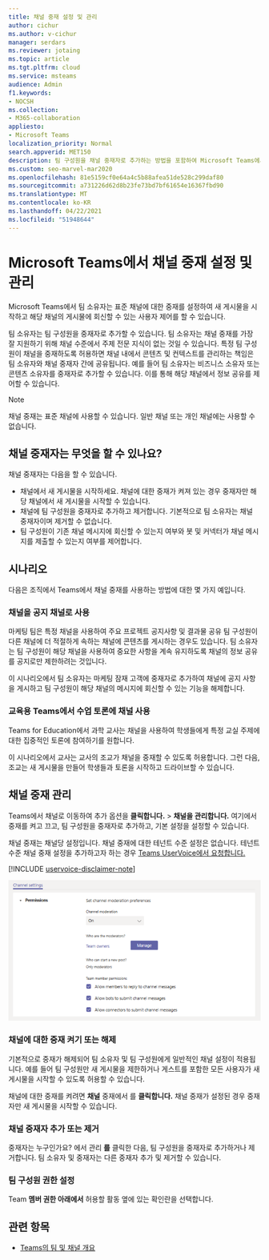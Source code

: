 ```yaml
---
title: 채널 중재 설정 및 관리
author: cichur
ms.author: v-cichur
manager: serdars
ms.reviewer: jotaing
ms.topic: article
ms.tgt.pltfrm: cloud
ms.service: msteams
audience: Admin
f1.keywords:
- NOCSH
ms.collection:
- M365-collaboration
appliesto:
- Microsoft Teams
localization_priority: Normal
search.appverid: MET150
description: 팀 구성원을 채널 중재자로 추가하는 방법을 포함하여 Microsoft Teams에서 중재를 위해 채널을 설정하는 방법에 대해 자세히 알아보습니다.
ms.custom: seo-marvel-mar2020
ms.openlocfilehash: 81e5159cf0e64a4c5b88afea51de528c299daf80
ms.sourcegitcommit: a731226d62d8b23fe73bd7bf61654e16367fbd90
ms.translationtype: MT
ms.contentlocale: ko-KR
ms.lasthandoff: 04/22/2021
ms.locfileid: "51948644"
---
```

# <a name="set-up-and-manage-channel-moderation-in-microsoft-teams"></a>Microsoft Teams에서 채널 중재 설정 및 관리

Microsoft Teams에서 팀 소유자는 표준 채널에 대한 중재를 설정하여 새 게시물을 시작하고 해당 채널의 게시물에 회신할 수 있는 사용자 제어를 할 수 있습니다.

팀 소유자는 팀 구성원을 중재자로 추가할 수 있습니다. 팀 소유자는 채널 중재를 가장 잘 지원하기 위해 채널 수준에서 주제 전문 지식이 없는 것일 수 있습니다. 특정 팀 구성원이 채널을 중재하도록 허용하면 채널 내에서 콘텐츠 및 컨텍스트를 관리하는 책임은 팀 소유자와 채널 중재자 간에 공유됩니다. 예를 들어 팀 소유자는 비즈니스 소유자 또는 콘텐츠 소유자를 중재자로 추가할 수 있습니다. 이를 통해 해당 채널에서 정보 공유를 제어할 수 있습니다.

> [!NOTE]
> 채널 중재는 표준 채널에 사용할 수 있습니다. 일반 채널 또는 개인 채널에는 사용할 수 없습니다.

## <a name="what-can-a-channel-moderator-do"></a>채널 중재자는 무엇을 할 수 있나요?

채널 중재자는 다음을 할 수 있습니다.

- 채널에서 새 게시물을 시작하세요. 채널에 대한 중재가 켜져 있는 경우 중재자만 해당 채널에서 새 게시물을 시작할 수 있습니다.
- 채널에 팀 구성원을 중재자로 추가하고 제거합니다. 기본적으로 팀 소유자는 채널 중재자이며 제거할 수 없습니다.
- 팀 구성원이 기존 채널 메시지에 회신할 수 있는지 여부와 봇 및 커넥터가 채널 메시지를 제출할 수 있는지 여부를 제어합니다.

## <a name="scenarios"></a>시나리오

다음은 조직에서 Teams에서 채널 중재를 사용하는 방법에 대한 몇 가지 예입니다.

### <a name="use-a-channel-as-an-announcement-channel"></a>채널을 공지 채널로 사용

마케팅 팀은 특정 채널을 사용하여 주요 프로젝트 공지사항 및 결과물 공유 팀 구성원이 다른 채널에 더 적절하게 속하는 채널에 콘텐츠를 게시하는 경우도 있습니다. 팀 소유자는 팀 구성원이 해당 채널을 사용하여 중요한 사항을 계속 유지하도록 채널의 정보 공유를 공지로만 제한하려는 것입니다.

이 시나리오에서 팀 소유자는 마케팅 잠재 고객에 중재자로 추가하여 채널에 공지 사항을 게시하고 팀 구성원이 해당 채널의 메시지에 회신할 수 있는 기능을 해제합니다.

### <a name="use-a-channel-for-class-discussions-in-teams-for-education"></a>교육용 Teams에서 수업 토론에 채널 사용

Teams for Education에서 과학 교사는 채널을 사용하여 학생들에게 특정 교실 주제에 대한 집중적인 토론에 참여하기를 원합니다.

이 시나리오에서 교사는 교사의 조교가 채널을 중재할 수 있도록 허용합니다. 그런 다음, 조교는 새 게시물을 만들어 학생들과 토론을 시작하고 드라이브할 수 있습니다.

## <a name="manage-channel-moderation"></a>채널 중재 관리

Teams에서 채널로 이동하여 추가 옵션을 **클릭합니다.**  >  **채널을 관리합니다.** 여기에서 중재를 켜고 끄고, 팀 구성원을 중재자로 추가하고, 기본 설정을 설정할 수 있습니다.

채널 중재는 채널당 설정입니다. 채널 중재에 대한 테넌트 수준 설정은 없습니다. 테넌트 수준 채널 중재 설정을 추가하고자 하는 경우 [Teams UserVoice에서 요청합니다.](https://microsoftteams.uservoice.com/)

[!INCLUDE [uservoice-disclaimer-note](includes/uservoice-disclaimer-note.md)]

![채널-중재-팀 관리에 대한 기본 설정](media/manage-channel-moderation-in-teams-preferences.png)

### <a name="turn-on-or-turn-off-moderation-for-a-channel"></a>채널에 대한 중재 켜기 또는 해제

기본적으로 중재가 해제되어 팀 소유자 및 팀 구성원에게 일반적인 채널 설정이 적용됩니다. 예를 들어 팀 구성원만 새 게시물을 제한하거나 게스트를 포함한 모든 사용자가 새 게시물을 시작할 수 있도록 허용할 수 있습니다.

채널에 대한 중재를 켜려면 **채널** 중재에서 를 **클릭합니다.** 채널 중재가 설정된 경우 중재자만 새 게시물을 시작할 수 있습니다. 

### <a name="add-or-remove-channel-moderators"></a>채널 중재자 추가 또는 제거

중재자는 누구인가요? 에서 관리 **를** 클릭한 다음, 팀 구성원을 중재자로 추가하거나 제거합니다.  팀 소유자 및 중재자는 다른 중재자 추가 및 제거할 수 있습니다.  

### <a name="set-team-member-permissions"></a>팀 구성원 권한 설정

Team **멤버 권한 아래에서** 허용할 활동 옆에 있는 확인란을 선택합니다.

## <a name="related-topics"></a>관련 항목

- [Teams의 팀 및 채널 개요](teams-channels-overview.md)
